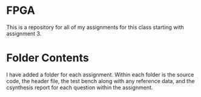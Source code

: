 # FPGA
This is a repository for all of my assignments for this class starting with assignment 3.
# Folder Contents
I have added a folder for each assignment. Within each folder is the source code, the header file, the test bench along with any reference data, and the csynthesis report for each question within the assignment.

